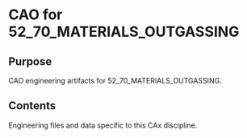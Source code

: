 # CAO for 52_70_MATERIALS_OUTGASSING

## Purpose
CAO engineering artifacts for 52_70_MATERIALS_OUTGASSING.

## Contents
Engineering files and data specific to this CAx discipline.
